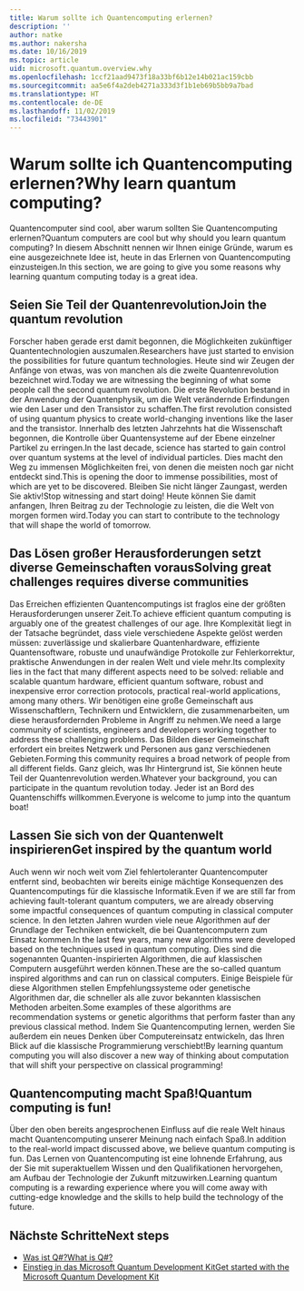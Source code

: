 ```yaml
---
title: Warum sollte ich Quantencomputing erlernen?
description: ''
author: natke
ms.author: nakersha
ms.date: 10/16/2019
ms.topic: article
uid: microsoft.quantum.overview.why
ms.openlocfilehash: 1ccf21aad9473f18a33bf6b12e14b021ac159cbb
ms.sourcegitcommit: aa5e6f4a2deb4271a333d3f1b1eb69b5bb9a7bad
ms.translationtype: HT
ms.contentlocale: de-DE
ms.lasthandoff: 11/02/2019
ms.locfileid: "73443901"
---
```

# <a name="why-learn-quantum-computing"></a><span data-ttu-id="24e83-102">Warum sollte ich Quantencomputing erlernen?</span><span class="sxs-lookup"><span data-stu-id="24e83-102">Why learn quantum computing?</span></span>

<span data-ttu-id="24e83-103">Quantencomputer sind cool, aber warum sollten Sie Quantencomputing erlernen?</span><span class="sxs-lookup"><span data-stu-id="24e83-103">Quantum computers are cool but why should you learn quantum computing?</span></span> <span data-ttu-id="24e83-104">In diesem Abschnitt nennen wir Ihnen einige Gründe, warum es eine ausgezeichnete Idee ist, heute in das Erlernen von Quantencomputing einzusteigen.</span><span class="sxs-lookup"><span data-stu-id="24e83-104">In this section, we are going to give you some reasons why learning quantum computing today is a great idea.</span></span>

## <a name="join-the-quantum-revolution"></a><span data-ttu-id="24e83-105">Seien Sie Teil der Quantenrevolution</span><span class="sxs-lookup"><span data-stu-id="24e83-105">Join the quantum revolution</span></span>

<span data-ttu-id="24e83-106">Forscher haben gerade erst damit begonnen, die Möglichkeiten zukünftiger Quantentechnologien auszumalen.</span><span class="sxs-lookup"><span data-stu-id="24e83-106">Researchers have just started to envision the possibilities for future quantum technologies.</span></span> <span data-ttu-id="24e83-107">Heute sind wir Zeugen der Anfänge von etwas, was von manchen als die zweite Quantenrevolution bezeichnet wird.</span><span class="sxs-lookup"><span data-stu-id="24e83-107">Today we are witnessing the beginning of what some people call the second quantum revolution.</span></span> <span data-ttu-id="24e83-108">Die erste Revolution bestand in der Anwendung der Quantenphysik, um die Welt verändernde Erfindungen wie den Laser und den Transistor zu schaffen.</span><span class="sxs-lookup"><span data-stu-id="24e83-108">The first revolution consisted of using quantum physics to create world-changing inventions like the laser and the transistor.</span></span> <span data-ttu-id="24e83-109">Innerhalb des letzten Jahrzehnts hat die Wissenschaft begonnen, die Kontrolle über Quantensysteme auf der Ebene einzelner Partikel zu erringen.</span><span class="sxs-lookup"><span data-stu-id="24e83-109">In the last decade, science has started to gain control over quantum systems at the level of individual particles.</span></span> <span data-ttu-id="24e83-110">Dies macht den Weg zu immensen Möglichkeiten frei, von denen die meisten noch gar nicht entdeckt sind.</span><span class="sxs-lookup"><span data-stu-id="24e83-110">This is opening the door to immense possibilities, most of which are yet to be discovered.</span></span> <span data-ttu-id="24e83-111">Bleiben Sie nicht länger Zaungast, werden Sie aktiv!</span><span class="sxs-lookup"><span data-stu-id="24e83-111">Stop witnessing and start doing!</span></span> <span data-ttu-id="24e83-112">Heute können Sie damit anfangen, Ihren Beitrag zu der Technologie zu leisten, die die Welt von morgen formen wird.</span><span class="sxs-lookup"><span data-stu-id="24e83-112">Today you can start to contribute to the technology that will shape the world of tomorrow.</span></span>

## <a name="solving-great-challenges-requires-diverse-communities"></a><span data-ttu-id="24e83-113">Das Lösen großer Herausforderungen setzt diverse Gemeinschaften voraus</span><span class="sxs-lookup"><span data-stu-id="24e83-113">Solving great challenges requires diverse communities</span></span>

<span data-ttu-id="24e83-114">Das Erreichen effizienten Quantencomputings ist fraglos eine der größten Herausforderungen unserer Zeit.</span><span class="sxs-lookup"><span data-stu-id="24e83-114">To achieve efficient quantum computing is arguably one of the greatest challenges of our age.</span></span> <span data-ttu-id="24e83-115">Ihre Komplexität liegt in der Tatsache begründet, dass viele verschiedene Aspekte gelöst werden müssen: zuverlässige und skalierbare Quantenhardware, effiziente Quantensoftware, robuste und unaufwändige Protokolle zur Fehlerkorrektur, praktische Anwendungen in der realen Welt und viele mehr.</span><span class="sxs-lookup"><span data-stu-id="24e83-115">Its complexity lies in the fact that many different aspects need to be solved: reliable and scalable quantum hardware, efficient quantum software, robust and inexpensive error correction protocols, practical real-world applications, among many others.</span></span> <span data-ttu-id="24e83-116">Wir benötigen eine große Gemeinschaft aus Wissenschaftlern, Technikern und Entwicklern, die zusammenarbeiten, um diese herausfordernden Probleme in Angriff zu nehmen.</span><span class="sxs-lookup"><span data-stu-id="24e83-116">We need a large community of scientists, engineers and developers working together to address these challenging problems.</span></span> <span data-ttu-id="24e83-117">Das Bilden dieser Gemeinschaft erfordert ein breites Netzwerk und Personen aus ganz verschiedenen Gebieten.</span><span class="sxs-lookup"><span data-stu-id="24e83-117">Forming this community requires a broad network of people from all different fields.</span></span> <span data-ttu-id="24e83-118">Ganz gleich, was Ihr Hintergrund ist, Sie können heute Teil der Quantenrevolution werden.</span><span class="sxs-lookup"><span data-stu-id="24e83-118">Whatever your background, you can participate in the quantum revolution today.</span></span> <span data-ttu-id="24e83-119">Jeder ist an Bord des Quantenschiffs willkommen.</span><span class="sxs-lookup"><span data-stu-id="24e83-119">Everyone is welcome to jump into the quantum boat!</span></span>

## <a name="get-inspired-by-the-quantum-world"></a><span data-ttu-id="24e83-120">Lassen Sie sich von der Quantenwelt inspirieren</span><span class="sxs-lookup"><span data-stu-id="24e83-120">Get inspired by the quantum world</span></span>

<span data-ttu-id="24e83-121">Auch wenn wir noch weit vom Ziel fehlertoleranter Quantencomputer entfernt sind, beobachten wir bereits einige mächtige Konsequenzen des Quantencomputings für die klassische Informatik.</span><span class="sxs-lookup"><span data-stu-id="24e83-121">Even if we are still far from achieving fault-tolerant quantum computers, we are already observing some impactful consequences of quantum computing in classical computer science.</span></span> <span data-ttu-id="24e83-122">In den letzten Jahren wurden viele neue Algorithmen auf der Grundlage der Techniken entwickelt, die bei Quantencomputern zum Einsatz kommen.</span><span class="sxs-lookup"><span data-stu-id="24e83-122">In the last few years, many new algorithms were developed based on the techniques used in quantum computing.</span></span> <span data-ttu-id="24e83-123">Dies sind die sogenannten Quanten-inspirierten Algorithmen, die auf klassischen Computern ausgeführt werden können.</span><span class="sxs-lookup"><span data-stu-id="24e83-123">These are the so-called quantum inspired algorithms and can run on classical computers.</span></span> <span data-ttu-id="24e83-124">Einige Beispiele für diese Algorithmen stellen Empfehlungssysteme oder genetische Algorithmen dar, die schneller als alle zuvor bekannten klassischen Methoden arbeiten.</span><span class="sxs-lookup"><span data-stu-id="24e83-124">Some examples of these algorithms are recommendation systems or genetic algorithms that perform faster than any previous classical method.</span></span> <span data-ttu-id="24e83-125">Indem Sie Quantencomputing lernen, werden Sie außerdem ein neues Denken über Computereinsatz entwickeln, das Ihren Blick auf die klassische Programmierung verschiebt!</span><span class="sxs-lookup"><span data-stu-id="24e83-125">By learning quantum computing you will also discover a new way of thinking about computation that will shift your perspective on classical programming!</span></span>

## <a name="quantum-computing-is-fun"></a><span data-ttu-id="24e83-126">Quantencomputing macht Spaß!</span><span class="sxs-lookup"><span data-stu-id="24e83-126">Quantum computing is fun!</span></span>

<span data-ttu-id="24e83-127">Über den oben bereits angesprochenen Einfluss auf die reale Welt hinaus macht Quantencomputing unserer Meinung nach einfach Spaß.</span><span class="sxs-lookup"><span data-stu-id="24e83-127">In addition to the real-world impact discussed above, we believe quantum computing is fun.</span></span> <span data-ttu-id="24e83-128">Das Lernen von Quantencomputing ist eine lohnende Erfahrung, aus der Sie mit superaktuellem Wissen und den Qualifikationen hervorgehen, am Aufbau der Technologie der Zukunft mitzuwirken.</span><span class="sxs-lookup"><span data-stu-id="24e83-128">Learning quantum computing is a rewarding experience where you will come away with cutting-edge knowledge and the skills to help build the technology of the future.</span></span>

## <a name="next-steps"></a><span data-ttu-id="24e83-129">Nächste Schritte</span><span class="sxs-lookup"><span data-stu-id="24e83-129">Next steps</span></span>

* [<span data-ttu-id="24e83-130">Was ist Q#?</span><span class="sxs-lookup"><span data-stu-id="24e83-130">What is Q#?</span></span>](xref:microsoft.quantum.overview.qsharp)
* [<span data-ttu-id="24e83-131">Einstieg in das Microsoft Quantum Development Kit</span><span class="sxs-lookup"><span data-stu-id="24e83-131">Get started with the Microsoft Quantum Development Kit</span></span>](xref:microsoft.quantum.welcome)
